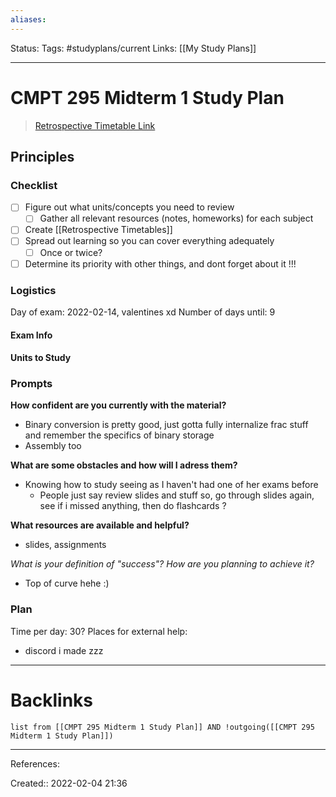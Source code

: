 ```yaml
---
aliases:
---
```

Status: 
Tags: #studyplans/current
Links: [[My Study Plans]]
___

# CMPT 295 Midterm 1 Study Plan
> [Retrospective Timetable Link](https://docs.google.com/spreadsheets/d/1eUJbB5BIkUpLKJHQphOnGGKtE0yqU_vUsCF4i0NFzPs/edit#gid=0)
## Principles

### Checklist
- [ ] Figure out what units/concepts you need to review
	- [ ] Gather all relevant resources (notes, homeworks) for each subject
- [ ] Create [[Retrospective Timetables]]
- [ ] Spread out learning so you can cover everything adequately
	- [ ] Once or twice?
- [ ] Determine its priority with other things, and dont forget about it !!!

### Logistics
Day of exam: 2022-02-14, valentines xd
Number of days until: 9
#### Exam Info
#### Units to Study
### Prompts
**How confident are you currently with the material?**
- Binary conversion is pretty good, just gotta fully internalize frac stuff and remember the specifics of binary storage
- Assembly too

**What are some obstacles and how will I adress them?**
- Knowing how to study seeing as I haven't had one of her exams before
	- People just say review slides and stuff so, go through slides again, see if i missed anything, then do flashcards ?

**What resources are available and helpful?**
- slides, assignments

**What is your definition of "success"?* How are you planning to achieve it?*
- Top of curve hehe :)

### Plan
Time per day: 30?
Places for external help:
- discord i made zzz
___
# Backlinks
```dataview
list from [[CMPT 295 Midterm 1 Study Plan]] AND !outgoing([[CMPT 295 Midterm 1 Study Plan]])
```
___
References:

Created:: 2022-02-04 21:36

